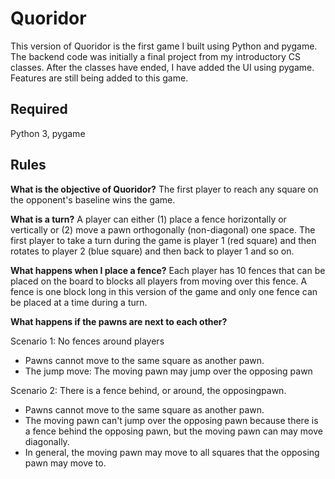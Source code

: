 <h1>Quoridor</h1>

This version of Quoridor is the first game I built using Python and pygame. The backend code was initially a final
project from my introductory CS classes. After the classes have ended, I have added the UI using pygame. Features are still
being added to this game. 

<h2>Required</h2>

Python 3, pygame

<h2>Rules</h2>

**What is the objective of Quoridor?** The first player to reach any square on the opponent's baseline wins the game.

**What is a turn?**
A player can either (1) place a fence horizontally or vertically or (2) move a pawn orthogonally (non-diagonal) one space. The first player to take a turn during the game is player 1 (red square) and then rotates to player 2 (blue square) and then back to player 1 and so on.

**What happens when I place a fence?**
Each player has 10 fences that can be placed on the board to blocks all players from moving over this fence. A fence is one block long in this version of the game and only one fence can be placed at a time during a turn.

**What happens if the pawns are next to each other?**

Scenario 1: No fences around players
- Pawns cannot move to the same square as another pawn.
- The jump move: The moving pawn may jump over the opposing pawn

Scenario 2: There is a fence behind, or around, the opposingpawn.
- Pawns cannot move to the same square as another pawn.
- The moving pawn can't jump over the opposing pawn because there is a fence behind the opposing pawn, but the moving pawn can may move diagonally.
- In general, the moving pawn may move to all squares that the opposing pawn may move to.
